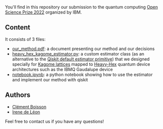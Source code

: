 You'll find in this repository our submission to the quantum computing [Open Science Prize 2022](https://github.com/qiskit-community/open-science-prize-2022) organized by IBM.

## Content
It consists of 3 files:
- [our_method.pdf](our_method.pdf): a document presenting our method and our decisions
- [heavy_hex_kagome_estimator.py](heavy_hex_kagome_estimator.py): a custom estimator class (as an alternative to the [Qiskit default estimator primitive](https://qiskit.org/documentation/partners/qiskit_ibm_runtime/tutorials/how-to-getting-started-with-estimator.html)) that we designed specially for [Kagome lattices](https://en.wikipedia.org/wiki/Trihexagonal_tiling#Kagome_lattice) mapped to [Heavy-Hex](https://research.ibm.com/blog/heavy-hex-lattice) quantum device architectures such as the IBMQ Gaudalupe device
- [notebook.ipynb](notebook.ipynb): a python notebook showing how to use the estimator and implement our method with qiskit

## Authors
- [Clément Boisson](https://github.com/clement-boisson)
- [Irene de Léon](https://github.com/IrenedeLeon)

Feel free to contact us if you have any questions!
